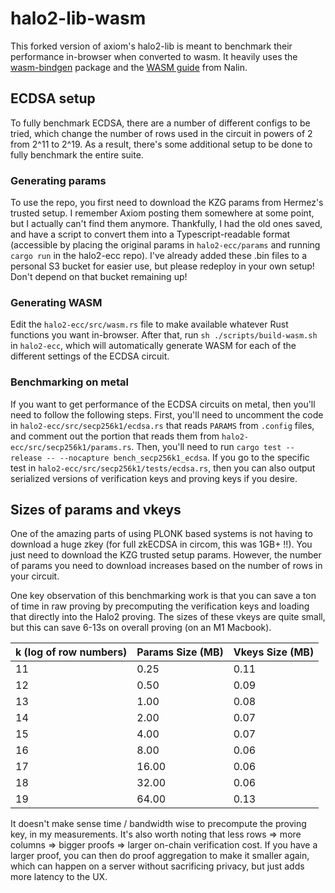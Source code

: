 # halo2-lib-wasm

This forked version of axiom's halo2-lib is meant to benchmark their performance in-browser when converted to wasm. It heavily uses the [wasm-bindgen](https://github.com/rustwasm/wasm-bindgen) package and the [WASM guide](https://zcash.github.io/halo2/user/wasm-port.html) from Nalin.

## ECDSA setup

To fully benchmark ECDSA, there are a number of different configs to be tried, which change the number of rows used in the circuit in powers of 2 from 2^11 to 2^19. As a result, there's some additional setup to be done to fully benchmark the entire suite.

### Generating params

To use the repo, you first need to download the KZG params from Hermez's trusted setup. I remember Axiom posting them somewhere at some point, but I actually can't find them anymore. Thankfully, I had the old ones saved, and have a script to convert them into a Typescript-readable format (accessible by placing the original params in `halo2-ecc/params` and running `cargo run` in the halo2-ecc repo). I've already added these .bin files to a personal S3 bucket for easier use, but please redeploy in your own setup! Don't depend on that bucket remaining up!

### Generating WASM

Edit the `halo2-ecc/src/wasm.rs` file to make available whatever Rust functions you want in-browser. After that, run `sh ./scripts/build-wasm.sh` in `halo2-ecc`, which will automatically generate WASM for each of the different settings of the ECDSA circuit.

### Benchmarking on metal

If you want to get performance of the ECDSA circuits on metal, then you'll need to follow the following steps. First, you'll need to uncomment the code in `halo2-ecc/src/secp256k1/ecdsa.rs` that reads `PARAMS` from `.config` files, and comment out the portion that reads them from `halo2-ecc/src/secp256k1/params.rs`. Then, you'll need to run `cargo test --release -- --nocapture bench_secp256k1_ecdsa`. If you go to the specific test in `halo2-ecc/src/secp256k1/tests/ecdsa.rs`, then you can also output serialized versions of verification keys and proving keys if you desire.

## Sizes of params and vkeys

One of the amazing parts of using PLONK based systems is not having to download a huge zkey (for full zkECDSA in circom, this was 1GB+ !!). You just need to download the KZG trusted setup params. However, the number of params you need to download increases based on the number of rows in your circuit. 

One key observation of this benchmarking work is that you can save a ton of time in raw proving by precomputing the verification keys and loading that directly into the Halo2 proving. The sizes of these vkeys are quite small, but this can save 6-13s on overall proving (on an M1 Macbook).

| k (log of row numbers) | Params Size (MB) | Vkeys Size (MB) |
| ---------------------- | ---------------- | --------------- |
| 11                     | 0.25             | 0.11            |
| 12                     | 0.50             | 0.09            |
| 13                     | 1.00             | 0.08            |
| 14                     | 2.00             | 0.07            |
| 15                     | 4.00             | 0.07            |
| 16                     | 8.00             | 0.06            |
| 17                     | 16.00            | 0.06            |
| 18                     | 32.00            | 0.06            |
| 19                     | 64.00            | 0.13            |

It doesn't make sense time / bandwidth wise to precompute the proving key, in my measurements. It's also worth noting that less rows => more columns => bigger proofs => larger on-chain verification cost. If you have a larger proof, you can then do proof aggregation to make it smaller again, which can happen on a server without sacrificing privacy, but just adds more latency to the UX.
